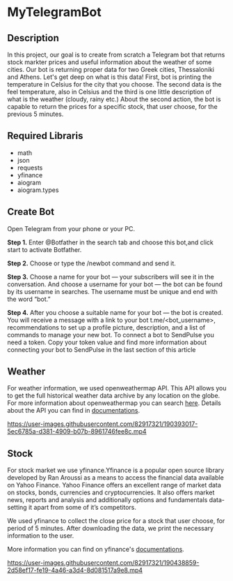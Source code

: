 # MyTelegramBot


## Description 
In this project, our goal is to create from scratch a Telegram bot that returns stock markter prices and  useful information about the weather of some cities. Our bot is returning proper data for two Greek cities, Thessaloniki and Athens. Let's get deep on what is this data! First, bot is printing the temperature in Celsius for the city that you choose. The second data is the feel temperature, also in Celsius and the third is one little description of what is the weather (cloudy, rainy etc.)
About the second action, the bot is capable to return the prices for a specific stock, that user choose, for the previous 5 minutes.

## Required Libraris
* math  
* json
* requests
* yfinance
* aiogram
* aiogram.types

## Create Bot
Open Telegram from your phone or your PC.

**Step 1.** Enter @Botfather in the search tab and choose this bot,and click start to activate Botfather.

**Step 2.** Choose or type the /newbot command and send it.

**Step 3.** Choose a name for your bot — your subscribers will see it in the conversation. And choose a username for your bot — the bot can be found by its username in searches. The username must be unique and end with the word “bot.”

**Step 4.** After you choose a suitable name for your bot — the bot is created. You will receive a message with a link to your bot t.me/<bot_username>, recommendations to set up a profile picture, description, and a list of commands to manage your new bot.
To connect a bot to SendPulse you need a token. Copy your token value and find more information about connecting your bot to SendPulse in the last section of this article

## Weather 

For weather information, we used openweathermap API. This API allows you to get the full historical weather data archive by any location on the globe. For more information about openweathermap you can search [here](https://en.wikipedia.org/wiki/OpenWeatherMap). Details about the API you can find in [documentations](https://openweathermap.org/api). 

https://user-images.githubusercontent.com/82917321/190393017-5ec6785a-d381-4909-b07b-8961746fee8c.mp4

## Stock

For stock market we use yfinance.Yfinance is a popular open source library developed by Ran Aroussi as a means to access the financial data available on Yahoo Finance.
Yahoo Finance offers an excellent range of market data on stocks, bonds, currencies and cryptocurrencies. It also offers market news, reports and analysis and additionally options and fundamentals data- setting it apart from some of it’s competitors.

We used yfinance to collect the close price for a stock that user choose, for period of 5 minutes. After downloading the data, we print the necessary information to the user.

More information you can find on yfinance's [documentations](https://python-yahoofinance.readthedocs.io/en/latest/api.html).


https://user-images.githubusercontent.com/82917321/190438859-2d58ef17-fe19-4a46-a3d4-8d081517a9e8.mp4

